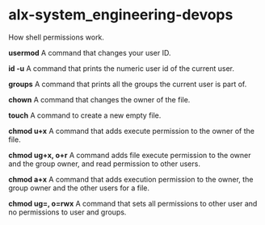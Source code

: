 # alx-system_engineering-devops
How shell permissions work.

**usermod** A command that changes your user ID.

**id -u** A command that prints the numeric user id of the current user.

**groups** A command that prints all the groups the current user is part of.

**chown** A command that changes the owner of the file.

**touch** A command to create a new empty file. 

**chmod u+x** A command that adds execute permission to the owner of the file.

**chmod ug+x, o+r** A command adds file execute permission to the owner and the group owner, and read permission to other users.

**chmod a+x** A command that adds execution permission to the owner, the group owner and the other users for a file.

**chmod ug=, o=rwx** A command that sets all permissions to other user and no permissions to user and groups.



